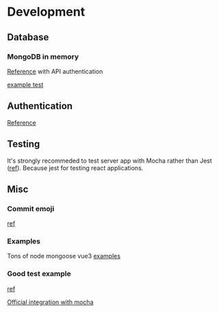 # Development

## Database

### MongoDB in memory
[Reference](https://auth0.com/blog/node-js-and-express-tutorial-building-and-securing-restful-apis/) with API authentication

[example test](https://github.com/nodkz/mongodb-memory-server/blob/master/packages/mongodb-memory-server-core/src/__tests__/singleDB.test.ts)

## Authentication

[Reference](https://www.djamware.com/post/5ac8338780aca714d19d5b9e/securing-mevn-stack-vuejs-2-web-application-using-passport)

## Testing

It's strongly recommeded to test server app with Mocha rather than Jest ([ref](https://mongoosejs.com/docs/jest.html)). Because jest for testing react applications.


## Misc

### Commit emoji
[ref](https://gist.github.com/kaiyuan-li/f3d8c664a0534a40891e55c1762945c5)

### Examples
Tons of node mongoose vue3 [examples](https://github.com/bezkoder/node-js-jwt-auth-mongodb)


### Good test example
[ref](https://www.digitalocean.com/community/tutorials/test-a-node-restful-api-with-mocha-and-chai)

[Official integration with mocha](https://nodkz.github.io/mongodb-memory-server/docs/guides/integration-examples/test-runners/#mocha--chai)